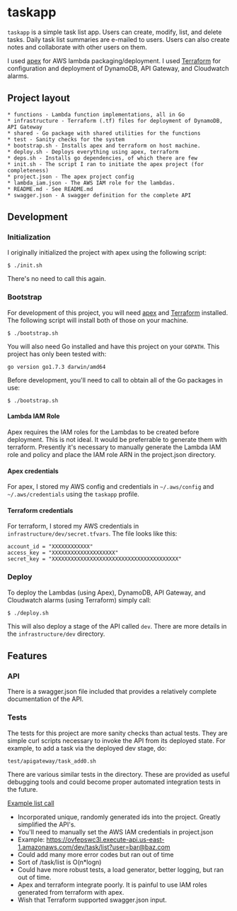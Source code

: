 # taskapp

`taskapp` is a simple task list app. Users can create, modify, list, and delete tasks. Daily task list summaries are e-mailed to users. Users can also create notes and collaborate with other users on them.

I used [apex](http://apex.run) for AWS lambda packaging/deployment. I used [Terraform](https://www.terraform.io/) for configuration and deployment of DynamoDB, API Gateway, and Cloudwatch alarms.

## Project layout

```
* functions - Lambda function implementations, all in Go
* infrastructure - Terraform (.tf) files for deployment of DynamoDB, API Gateway
* shared - Go package with shared utilities for the functions
* test - Sanity checks for the system
* bootstrap.sh - Installs apex and terraform on host machine.
* deploy.sh - Deploys everything using apex, terraform
* deps.sh - Installs go dependencies, of which there are few
* init.sh - The script I ran to initiate the apex project (for completeness)
* project.json - The apex project config
* lambda_iam.json - The AWS IAM role for the lambdas.
* README.md - See README.md
* swagger.json - A swagger definition for the complete API
```

## Development

### Initialization

I originally initialized the project with apex using the following script:

```
$ ./init.sh
```

There's no need to call this again.

### Bootstrap

For development of this project, you will need [apex](http://apex.run) and [Terraform](https://www.terraform.io/) installed. The following script will install both of those on your machine.

```
$ ./bootstrap.sh
```

You will also need Go installed and have this project on your `GOPATH`. This project has only been tested with:

```
go version go1.7.3 darwin/amd64
```

Before development, you'll need to call to obtain all of the Go packages in use:

```
$ ./bootstrap.sh
```

#### Lambda IAM Role

Apex requires the IAM roles for the Lambdas to be created before deployment. This is not ideal. It would be preferrable to generate them with terraform. Presently it's necessary to manually generate the Lambda IAM role and policy and place the IAM role ARN in the project.json directory.

#### Apex credentials

For apex, I stored my AWS config and credentials in `~/.aws/config` and `~/.aws/credentials` using the `taskapp` profile.

#### Terraform credentials

For terraform, I stored my AWS credentials in `infrastructure/dev/secret.tfvars`. The file looks like this:

```
account_id = "XXXXXXXXXXXX"
access_key = "XXXXXXXXXXXXXXXXXXXX"
secret_key = "XXXXXXXXXXXXXXXXXXXXXXXXXXXXXXXXXXXXXXXX"
```

### Deploy

To deploy the Lambdas (using Apex), DynamoDB, API Gateway, and Cloudwatch alarms (using Terraform) simply call:

```
$ ./deploy.sh
```

This will also deploy a stage of the API called `dev`. There are more details in the `infrastructure/dev` directory. 

## Features

### API

There is a swagger.json file included that provides a relatively complete documentation of the API.

### Tests

The tests for this project are more sanity checks than actual tests. They are simple curl scripts necessary to invoke the API from its deployed state. For example, to add a task via the deployed dev stage, do:

```
test/apigateway/task_add0.sh
```

There are various similar tests in the directory. These are provided as useful debugging tools and could become proper automated integration tests in the future.


[Example list call](https://ovfepswc3l.execute-api.us-east-1.amazonaws.com/dev/task/list?user=testy.mctester@example.com)

* Incorporated unique, randomly generated ids into the project. Greatly simplified the API's.
* You'll need to manually set the AWS IAM credentials in project.json
* Example: https://ovfepswc3l.execute-api.us-east-1.amazonaws.com/dev/task/list?user=bar@baz.com
* Could add many more error codes but ran out of time
* Sort of /task/list is O(n*logn)
* Could have more robust tests, a load generator, better logging, but ran out of time.
* Apex and terraform integrate poorly. It is painful to use IAM roles generated from terraform with apex.
* Wish that Terraform supported swagger.json input.